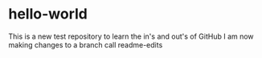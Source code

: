 # hello-world
This is a new test repository to learn the in's and out's of GitHub
I am now making changes to a branch call readme-edits
